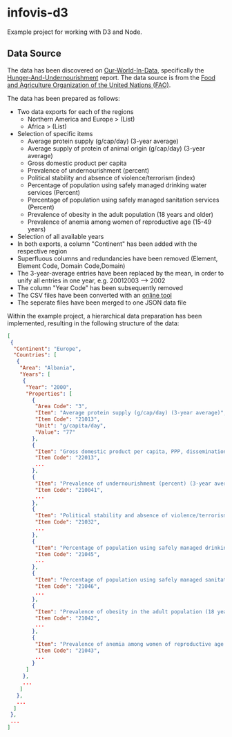 # infovis-d3

Example project for working with D3 and Node.

## Data Source

The data has been discovered on [Our-World-In-Data](https://ourworldindata.org), specifically the [Hunger-And-Undernourishment](https://ourworldindata.org/hunger-and-undernourishment) report. The data source is from the [Food and Agriculture Organization of the United Nations (FAO)](http://www.fao.org/faostat/en/#data/FS).

The data has been prepared as follows:

* Two data exports for each of the regions
    * Northern America and Europe > (List)
    * Africa > (List)
* Selection of specific items
    * Average protein supply (g/cap/day) (3-year average)
    * Average supply of protein of animal origin (g/cap/day) (3-year average)
    * Gross domestic product per capita
    * Prevalence of undernourishment (percent)
    * Political stability and absence of violence/terrorism (index)
    * Percentage of population using safely managed drinking water services (Percent)
    * Percentage of population using safely managed sanitation services (Percent)
    * Prevalence of obesity in the adult population (18 years and older)
    * Prevalence of anemia among women of reproductive age (15-49 years)
* Selection of all available years
* In both exports, a column "Continent" has been added with the respective region
* Superfluous columns and redundancies have been removed (Element, Element Code, Domain Code,Domain)
* The 3-year-average entries have been replaced by the mean, in order to unify all entries in one year, e.g. 20012003 --> 2002
* The column "Year Code" has been subsequently removed
* The CSV files have been converted with an [online tool](https://csv.keyangxiang.com)
* The seperate files have been merged to one JSON data file

Within the example project, a hierarchical data preparation has been implemented, resulting in the following structure of the data:

```JSON
[
 {
  "Continent": "Europe",
  "Countries": [
   {
    "Area": "Albania",  
    "Years": [
     {
      "Year": "2000",
      "Properties": [
        ​​​​{
        ​​​​ "Area Code": "3",
​​​​​​​​         ​​​​"Item": "Average protein supply (g/cap/day) (3-year average)",
​​​​​​​​         ​​​​"Item Code": "21013",
​​​​​​​​         ​​​​"Unit": "g/capita/day",
​​​​​​​​         ​​​​"Value": "77"
        ​​​​},
        ​​​​{
         "Item": "Gross domestic product per capita, PPP, dissemination (constant 2011 international $)",
         "Item Code": "22013",
         ...
        },
        ​​​​{
         "Item": "Prevalence of undernourishment (percent) (3-year average)",
         "Item Code": "210041",
         ...
        },
        ​​​​{
         "Item": "Political stability and absence of violence/terrorism (index)",
         "Item Code": "21032",
         ...
        },
        ​​​​{
         "Item": "Percentage of population using safely managed drinking water services (Percent)",
         "Item Code": "21045",
         ...
        },
        ​​​​{
         "Item": "Percentage of population using safely managed sanitation services (Percent)",
         "Item Code": "21046",
         ...
        },
        ​​​​{
         "Item": "Prevalence of obesity in the adult population (18 years and older)",
         "Item Code": "21042",
         ...
        },
        ​​​​{
         "Item": "Prevalence of anemia among women of reproductive age (15-49 years)",
         "Item Code": "21043",
         ...
        }
      ]
     },
     ...
    ]
   },
   ...
  ]  
 },
 ...
]
```
